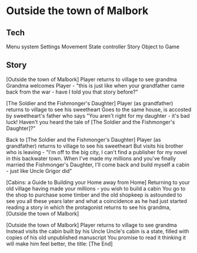 # Outside the town of Malbork

## Tech

Menu system
Settings
Movement
State controller
Story Object to Game

## Story

[Outside the town of Malbork]
Player returns to village to see grandma
Grandma welcomes Player - "this is just like when your grandfather came back from the war - have I told you that story before?"

[The Soldier and the Fishmonger's Daughter]
Player (as grandfather) returns to village to see his sweetheart
Goes to the same house, is accosted by sweetheart's father who says "You aren't right for my daughter - it's bad luck! Haven't you heard the tale of [The Soldier and the Fishmonger's Daughter]?"

Back to [The Soldier and the Fishmonger's Daughter]
Player (as grandfather) returns to village to see his sweetheart
But visits his brother who is leaving - "I'm off to the big city, I can't find a publisher for my novel in this backwater town. When I've made my millions and you've finally married the Fishmonger's Daughter, I'll come back and build myself a cabin - just like Uncle Grigor did"

[Cabins: a Guide to Building your Home away from Home]
Returning to your old village having made your millions - you wish to build a cabin
You go to the shop to purchase some timber and the old shopkeep is astounded to see you all these years later and what a coincidence as he had just started reading a story in which the protagonist returns to see his grandma, [Outside the town of Malbork]

[Outside the town of Malbork]
Player returns to village to see grandma
Instead visits the cabin built by his Uncle
Uncle's cabin is a state, filled with copies of his old unpublished manuscript
You promise to read it thinking it will make him feel better, the title: [The End]


